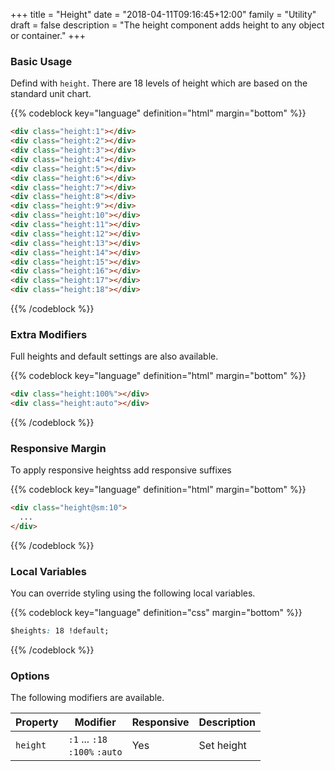 +++
title = "Height"
date = "2018-04-11T09:16:45+12:00"
family = "Utility"
draft = false
description = "The height component adds height to any object or container."
+++

### Basic Usage

Defind with `height`. There are 18 levels of height which are based on the standard unit chart.

{{% codeblock key="language" definition="html" margin="bottom" %}}
```html
<div class="height:1"></div>
<div class="height:2"></div>
<div class="height:3"></div>
<div class="height:4"></div>
<div class="height:5"></div>
<div class="height:6"></div>
<div class="height:7"></div>
<div class="height:8"></div>
<div class="height:9"></div>
<div class="height:10"></div>
<div class="height:11"></div>
<div class="height:12"></div>
<div class="height:13"></div>
<div class="height:14"></div>
<div class="height:15"></div>
<div class="height:16"></div>
<div class="height:17"></div>
<div class="height:18"></div>
```
{{% /codeblock %}}

### Extra Modifiers

Full heights and default settings are also available.

{{% codeblock key="language" definition="html" margin="bottom" %}}
```html
<div class="height:100%"></div>
<div class="height:auto"></div>
```
{{% /codeblock %}}

### Responsive Margin

To apply responsive heightss add responsive suffixes

{{% codeblock key="language" definition="html" margin="bottom" %}}
```html
<div class="height@sm:10">
  ...
</div>
```
{{% /codeblock %}}

### Local Variables

You can override styling using the following local variables.

{{% codeblock key="language" definition="css" margin="bottom" %}}
```css
$heights: 18 !default;
```
{{% /codeblock %}}

### Options

The following modifiers are available.

<table class="table width:100% table:pile table@sm:unpile">
  <thead>
    <tr>
      <th>
        Property
      </th>
      <th>
        Modifier
      </th>
      <th>
        Responsive
      </th>
      <th>
        Description
      </th>
    </tr>
  </thead>
  <tr>
    <td data-label="Properties">
      <code>height</code>
    </td>
    <td data-label="Attributes">
      <code>:1</code> ... <code>:18</code><br>
      <code>:100%</code> <code>:auto</code>
    </td>
    <td data-label="Responsive">
      Yes
    </td>
    <td class="row:reverse">
      Set height
    </td>
  </tr>
</table>
